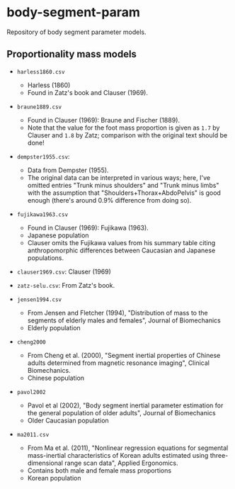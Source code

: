 # body-segment-param

Repository of body segment parameter models.

## Proportionality mass models

* `harless1860.csv`
    * Harless (1860)
    * Found in Zatz's book and Clauser (1969).

* `braune1889.csv`
    * Found in Clauser (1969): Braune and Fischer (1889).
    * Note that the value for the foot mass proportion is given as `1.7` by Clauser and `1.8` by Zatz; comparison with the original text should be done!

* `dempster1955.csv`:
    * Data from Dempster (1955).
    * The original data can be interpreted in various ways; here, I've omitted entries "Trunk minus shoulders" and "Trunk minus limbs" with the assumption that "Shoulders+Thorax+AbdoPelvis" is good enough (there's around 0.9% difference from doing so).

* `fujikawa1963.csv`
    * Found in Clauser (1969): Fujikawa (1963).
    * Japanese population
    * Clauser omits the Fujikawa values from his summary table citing anthropomorphic differences between Caucasian and Japanese populations.

* `clauser1969.csv`: Clauser (1969)

* `zatz-selu.csv`: From Zatz's book.

* `jensen1994.csv`
    * From Jensen and Fletcher (1994), "Distribution of mass to the segments of elderly males and females", Journal of Biomechanics
    * Elderly population

* `cheng2000`
    * From Cheng et al. (2000), "Segment inertial properties of Chinese adults determined from magnetic resonance imaging", Clinical Biomechanics.
    * Chinese population

* `pavol2002`
    * Pavol et al (2002), "Body segment inertial parameter estimation for the general population of older adults", Journal of Biomechanics
    * Older Caucasian population

* `ma2011.csv`
    * From Ma et al. (2011), "Nonlinear regression equations for segmental mass-inertial characteristics of Korean adults estimated using three-dimensional range scan data", Applied Ergonomics.
    * Contains both male and female mass proportions
    * Korean population
